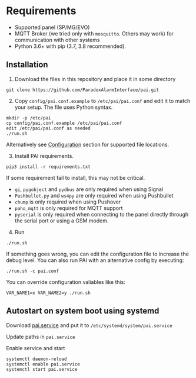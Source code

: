 # Requirements
- Supported panel (SP/MG/EVO)
- MQTT Broker (we tried only with `mosquitto`. Others may work) for communication with other systems
- Python 3.6+ with pip (3.7, 3.8 recommended).

## Installation

1.  Download the files in this repository and place it in some directory
```
git clone https://github.com/ParadoxAlarmInterface/pai.git
```

2.  Copy ```config/pai.conf.example``` to ```/etc/pai/pai.conf``` and edit it to match your setup. The file uses Python syntax.
```
mkdir -p /etc/pai
cp config/pai.conf.example /etc/pai/pai.conf
edit /etc/pai/pai.conf as needed
./run.sh
```

Alternatively see [Configuration](./Configuration) section for supported file locations.

3. Install PAI requirements.
```
pip3 install -r requirements.txt
```

If some requirement fail to install, this may not be critical.
* ```gi```, ```pygobject``` and ```pydbus``` are only required when using Signal
* ```Pushbullet.py``` and ```ws4py``` are only required when using Pushbullet
* ```chump``` is only required when using Pushover
* ```paho_mqtt``` is only required for MQTT support
* ```pyserial``` is only required when connecting to the panel directly through the serial port or using a GSM modem.

4. Run
```
./run.sh
```

If something goes wrong, you can edit the configuration file to increase the debug level. You can also run PAI with an alternative config by executing:
```
./run.sh -c pai.conf
```

You can override configuration valiables like this:
```
VAR_NAME1=x VAR_NAME2=y ./run.sh
```

## Autostart on system boot using systemd

Download [pai.service](https://raw.githubusercontent.com/ParadoxAlarmInterface/pai/master/config/systemd/pai.service) and put it to `/etc/systemd/system/pai.service`

Update paths in `pai.service`

Enable service and start
```
systemctl daemon-reload
systemctl enable pai.service
systemctl start pai.service
```
